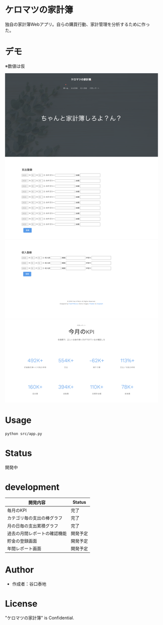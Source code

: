 # ケロマツの家計簿

独自の家計簿Webアプリ。自らの購買行動、家計管理を分析するために作った。

# デモ

※数値は仮

![ホーム画面](markdown_images/picture_home.png)
![ホーム画面](markdown_images/registration_buy.png)
![ホーム画面](markdown_images/registration_income.png)
![ホーム画面](markdown_images/month_report.png)

# Usage

```bash
python src/app.py
```

# Status
開発中

# development
|開発内容|Status|
|---|---|
|毎月のKPI|完了|
|カテゴリ毎の支出の棒グラフ|完了|
|月の日毎の支出累積グラフ|完了|
|過去の月間レポートの確認機能|開発予定|
|貯金の登録画面|開発予定|
|年間レポート画面|開発予定|


# Author

* 作成者：谷口泰地

# License

"ケロマツの家計簿" is Confidential.